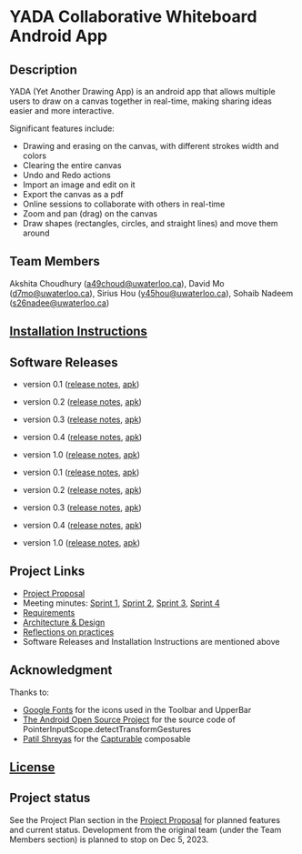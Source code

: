 # YADA Collaborative Whiteboard Android App

## Description
YADA (Yet Another Drawing App) is an android app that allows multiple users to draw on a canvas together in real-time, making sharing ideas easier and more interactive.

Significant features include:
- Drawing and erasing on the canvas, with different strokes width and colors
- Clearing the entire canvas
- Undo and Redo actions
- Import an image and edit on it
- Export the canvas as a pdf
- Online sessions to collaborate with others in real-time 
- Zoom and pan (drag) on the canvas
- Draw shapes (rectangles, circles, and straight lines) and move them around

## Team Members
Akshita Choudhury (a49choud@uwaterloo.ca),
David Mo (d7mo@uwaterloo.ca),
Sirius Hou (y45hou@uwaterloo.ca),
Sohaib Nadeem (s26nadee@uwaterloo.ca)

## [Installation Instructions](https://git.uwaterloo.ca/s26nadee/cs346-project/-/wikis/Installation-Instructions) 

## Software Releases
* version 0.1 ([release notes](https://github.com/Sirius-Hou/Collaborative-Whiteboard/blob/main/releases/v0.1-release-notes.md), [apk](https://github.com/Sirius-Hou/Collaborative-Whiteboard/blob/main/releases/v0.1-build.apk))
* version 0.2 ([release notes](https://github.com/Sirius-Hou/Collaborative-Whiteboard/blob/main/releases/v0.2-release-notes.md), [apk](https://github.com/Sirius-Hou/Collaborative-Whiteboard/blob/main/releases/v0.2-build.apk))
* version 0.3 ([release notes](https://github.com/Sirius-Hou/Collaborative-Whiteboard/blob/main/releases/v0.3-release-notes.md), [apk](https://github.com/Sirius-Hou/Collaborative-Whiteboard/blob/main/releases/v0.3-build.apk))
* version 0.4 ([release notes](https://github.com/Sirius-Hou/Collaborative-Whiteboard/blob/main/releases/v0.4-release-notes.md), [apk](https://github.com/Sirius-Hou/Collaborative-Whiteboard/blob/main/releases/v0.4-build.apk))
* version 1.0 ([release notes](https://github.com/Sirius-Hou/Collaborative-Whiteboard/blob/main/releases/v1.0-release-notes.md), [apk](https://github.com/Sirius-Hou/Collaborative-Whiteboard/blob/main/releases/v1.0-build.apk))




* version 0.1 ([release notes](https://git.uwaterloo.ca/s26nadee/cs346-project/-/blob/main/releases/v0.1-release-notes.md), [apk](https://git.uwaterloo.ca/s26nadee/cs346-project/-/blob/main/releases/v0.1-build.apk))
* version 0.2 ([release notes](https://git.uwaterloo.ca/s26nadee/cs346-project/-/blob/main/releases/v0.2-release-notes.md), [apk](https://git.uwaterloo.ca/s26nadee/cs346-project/-/blob/main/releases/v0.2-build.apk))
* version 0.3 ([release notes](https://git.uwaterloo.ca/s26nadee/cs346-project/-/blob/main/releases/v0.3-release-notes.md), [apk](https://git.uwaterloo.ca/s26nadee/cs346-project/-/blob/main/releases/v0.3-build.apk))
* version 0.4 ([release notes](https://git.uwaterloo.ca/s26nadee/cs346-project/-/blob/main/releases/v0.4-release-notes.md), [apk](https://git.uwaterloo.ca/s26nadee/cs346-project/-/blob/main/releases/v0.4-build.apk))
* version 1.0 ([release notes](https://git.uwaterloo.ca/s26nadee/cs346-project/-/blob/main/releases/v1.0-release-notes.md), [apk](https://git.uwaterloo.ca/s26nadee/cs346-project/-/blob/main/releases/v1.0-build.apk))

## Project Links
- [Project Proposal](https://git.uwaterloo.ca/s26nadee/cs346-project/-/wikis/Project-Proposal)
- Meeting minutes: [Sprint 1](https://git.uwaterloo.ca/s26nadee/cs346-project/-/wikis/Sprint-1-Meeting-Minutes), 
[Sprint 2](https://git.uwaterloo.ca/s26nadee/cs346-project/-/wikis/Sprint-2-Meeting-Minutes), [Sprint 3](https://git.uwaterloo.ca/s26nadee/cs346-project/-/wikis/Sprint-3-Meeting-Minutes), [Sprint 4](https://git.uwaterloo.ca/s26nadee/cs346-project/-/wikis/Sprint-4-Meeting-Minutes)
- [Requirements](https://git.uwaterloo.ca/s26nadee/cs346-project/-/wikis/Requirements)
- [Architecture & Design](https://git.uwaterloo.ca/s26nadee/cs346-project/-/wikis/Architecture-and-Design)
- [Reflections on practices](https://git.uwaterloo.ca/s26nadee/cs346-project/-/wikis/Reflections-on-practices)
- Software Releases and Installation Instructions  are mentioned above

## Acknowledgment
Thanks to:
- [Google Fonts](https://fonts.google.com/icons) for the icons used in the Toolbar and UpperBar
- [The Android Open Source Project](https://source.android.com/) for the source code of PointerInputScope.detectTransformGestures
- [Patil Shreyas](https://github.com/PatilShreyas) for the [Capturable](https://github.com/PatilShreyas/Capturable) composable

## [License](https://git.uwaterloo.ca/s26nadee/cs346-project/-/blob/main/LICENSE.txt)

## Project status
See the Project Plan section in the [Project Proposal](https://git.uwaterloo.ca/s26nadee/cs346-project/-/wikis/Project-Proposal) for planned features and current status. Development from the original team (under the Team Members section) is planned to stop on Dec 5, 2023.
